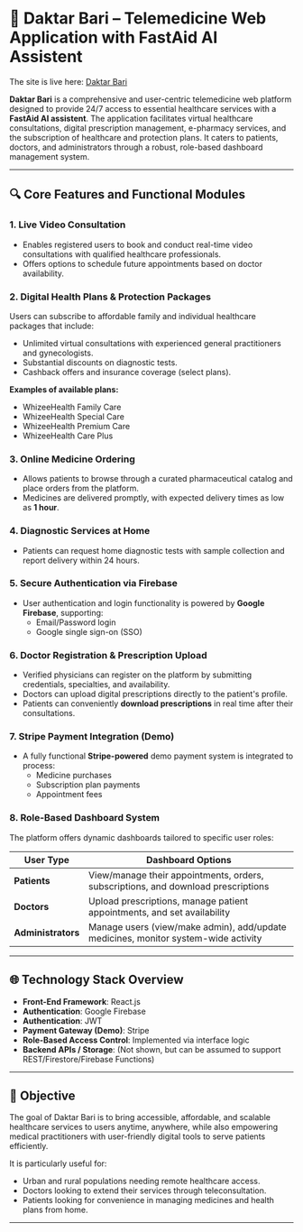 # 🏥 Daktar Bari – Telemedicine Web Application with FastAid AI Assistent

The site is live here: [Daktar Bari](https://daktar-bari.onrender.com/)

**Daktar Bari** is a comprehensive and user-centric telemedicine web platform designed to provide 24/7 access to essential healthcare services with a **FastAid AI assistent**. The application facilitates virtual healthcare consultations, digital prescription management, e-pharmacy services, and the subscription of healthcare and protection plans. It caters to patients, doctors, and administrators through a robust, role-based dashboard management system.

---

## 🔍 Core Features and Functional Modules

### 1. Live Video Consultation
- Enables registered users to book and conduct real-time video consultations with qualified healthcare professionals.
- Offers options to schedule future appointments based on doctor availability.

### 2. Digital Health Plans & Protection Packages
Users can subscribe to affordable family and individual healthcare packages that include:
- Unlimited virtual consultations with experienced general practitioners and gynecologists.
- Substantial discounts on diagnostic tests.
- Cashback offers and insurance coverage (select plans).
  
**Examples of available plans:**
- WhizeeHealth Family Care
- WhizeeHealth Special Care
- WhizeeHealth Premium Care
- WhizeeHealth Care Plus

### 3. Online Medicine Ordering
- Allows patients to browse through a curated pharmaceutical catalog and place orders from the platform.
- Medicines are delivered promptly, with expected delivery times as low as **1 hour**.

### 4. Diagnostic Services at Home
- Patients can request home diagnostic tests with sample collection and report delivery within 24 hours.

### 5. Secure Authentication via Firebase
- User authentication and login functionality is powered by **Google Firebase**, supporting:
  - Email/Password login
  - Google single sign-on (SSO)

### 6. Doctor Registration & Prescription Upload
- Verified physicians can register on the platform by submitting credentials, specialties, and availability.
- Doctors can upload digital prescriptions directly to the patient's profile.
- Patients can conveniently **download prescriptions** in real time after their consultations.

### 7. Stripe Payment Integration (Demo)
- A fully functional **Stripe-powered** demo payment system is integrated to process:
  - Medicine purchases
  - Subscription plan payments
  - Appointment fees

### 8. Role-Based Dashboard System
The platform offers dynamic dashboards tailored to specific user roles:

| User Type     | Dashboard Options                                                                 |
|---------------|------------------------------------------------------------------------------------|
| **Patients**  | View/manage their appointments, orders, subscriptions, and download prescriptions |
| **Doctors**   | Upload prescriptions, manage patient appointments, and set availability           |
| **Administrators** | Manage users (view/make admin), add/update medicines, monitor system-wide activity |

---

## 🌐 Technology Stack Overview

- **Front-End Framework**: React.js  
- **Authentication**: Google Firebase 
- **Authentication**: JWT   
- **Payment Gateway (Demo)**: Stripe  
- **Role-Based Access Control**: Implemented via interface logic  
- **Backend APIs / Storage**: (Not shown, but can be assumed to support REST/Firestore/Firebase Functions)

---

## 🎯 Objective

The goal of Daktar Bari is to bring accessible, affordable, and scalable healthcare services to users anytime, anywhere, while also empowering medical practitioners with user-friendly digital tools to serve patients efficiently.

It is particularly useful for:
- Urban and rural populations needing remote healthcare access.
- Doctors looking to extend their services through teleconsultation.
- Patients looking for convenience in managing medicines and health plans from home.

---